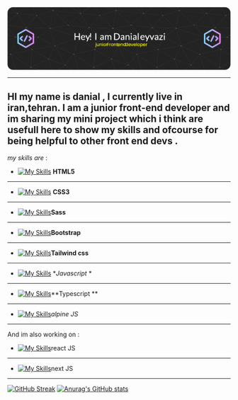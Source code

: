 ![GitHub Readme](https://github.com/danialeyz/danialeyz/blob/main/github-header-image-3.png)

-------------------
HI my name is danial , I currently live in iran,tehran. I am a junior front-end developer and im sharing my mini project which i think are usefull here to show my skills and ofcourse for being helpful to other front end devs .
-----
*my skills are* :

- [![My Skills](https://skillicons.dev/icons?i=html)](https://skillicons.dev) **HTML5**
-----
- [![My Skills](https://skillicons.dev/icons?i=css)](https://skillicons.dev) **CSS3**
-----
- [![My Skills](https://skillicons.dev/icons?i=sass)](https://skillicons.dev)**Sass**
-----
- [![My Skills](https://skillicons.dev/icons?i=bootstrap)](https://skillicons.dev)**Bootstrap**
-----
- [![My Skills](https://skillicons.dev/icons?i=tailwind)](https://skillicons.dev)**Tailwind css**
-----
- [![My Skills](https://skillicons.dev/icons?i=js)](https://skillicons.dev) **Javascript* *
-----
- [![My Skills](https://skillicons.dev/icons?i=typescript)](https://skillicons.dev)**Typescript **
-----
- [![My Skills](https://skillicons.dev/icons?i=alpinejs)](https://skillicons.dev)*alpine JS*
------------------
And im also working on :
-  [![My Skills](https://skillicons.dev/icons?i=react)](https://skillicons.dev)react JS 
------
-  [![My Skills](https://skillicons.dev/icons?i=next)](https://skillicons.dev)next JS
----------------
[![GitHub Streak](https://streak-stats.demolab.com/?user=danialeyz)](https://git.io/streak-stats)
[![Anurag's GitHub stats](https://github-readme-stats.vercel.app/api?username=danialeyz)](https://github.com/anuraghazra/github-readme-stats)

